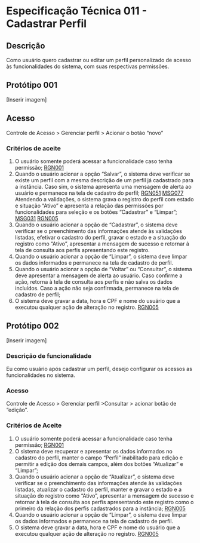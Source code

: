 # Especificação Técnica 011 - Cadastrar Perfil

## Descrição
Como usuário quero cadastrar ou editar um perfil personalizado de acesso às funcionalidades do sistema, com suas respectivas permissões.

## Protótipo 001
[Inserir imagem] <!-- ![alt text](../imagens/ete-011-prot-001-temp.png) -->

## Acesso
Controle de Acesso > Gerenciar perfil > Acionar o botão “novo”

### Critérios de aceite 
1. O usuário somente poderá acessar a funcionalidade caso tenha permissão; [RGN001](DocumentoDeRegrasv2.md#rgn001)
2. Quando o usuário acionar a opção “Salvar”, o sistema deve verificar se existe um perfil com a mesma descrição de um perfil já cadastrado para a instância. Caso sim, o sistema apresenta uma mensagem de alerta ao usuário e permanece na tela de cadastro do perfil; [RGN051](DocumentoDeRegrasv2.md#rgn051) [MSG077](DocumentoDeMensagensv2.md#msg077)
Atendendo a validações, o sistema grava o registro do perfil com estado e situação “Ativo” e apresenta a relação das permissões por funcionalidades para seleção e os botões “Cadastrar” e “Limpar”; [MSG031](DocumentoDeMensagensv2.md#msg031) [RGN005](DocumentoDeRegrasv2.md#rgn005)
3. Quando o usuário acionar a opção de “Cadastrar”, o sistema deve verificar se o preenchimento das informações atende às validações listadas, efetivar o cadastro do perfil, gravar o estado e a situação do registro como “Ativo”, apresentar a mensagem de sucesso e retornar à tela de consulta aos perfis apresentando este registro.  
4. Quando o usuário acionar a opção de “Limpar”, o sistema deve limpar os dados informados e permanece na tela de cadastro de perfil. 
5. Quando o usuário acionar a opção de “Voltar” ou “Consultar”, o sistema deve apresentar a mensagem de alerta ao usuário. Caso confirme a ação, retorna à tela de consulta aos perfis e não salva os dados incluídos. Caso a ação não seja confirmada, permanece na tela de cadastro de perfil;
6. O sistema deve gravar a data, hora e CPF e nome do usuário que a executou qualquer ação de alteração no registro. [RGN005](DocumentoDeRegrasv2.md#rgn005)

## Protótipo 002
[Inserir imagem] <!-- ![alt text](../imagens/ete-011-prot-003-temp.png) -->

### Descrição de funcionalidade

Eu como usuário após cadastrar um perfil, desejo configurar os acessos as funcionalidades no sistema.

### Acesso
Controle de Acesso > Gerenciar perfil >Consultar > acionar botão de “edição”. 

### Critérios de Aceite
1. O usuário somente poderá acessar a funcionalidade caso tenha permissão; [RGN001](DocumentoDeRegrasv2.md#rgn001)
2. O sistema deve recuperar e apresentar os dados informados no cadastro do perfil, manter o campo “Perfil” inabilitado para edição e permitir a edição dos demais campos, além dos botões “Atualizar” e “Limpar”;  
3. Quando o usuário acionar a opção de “Atualizar”, o sistema deve verificar se o preenchimento das informações atende às validações listadas, atualizar o cadastro do perfil, manter e gravar o estado e a situação do registro como “Ativo”, apresentar a mensagem de sucesso e retornar à tela de consulta aos perfis apresentando este registro como o primeiro da relação dos perfis cadastrados para a instância; [RGN005](DocumentoDeRegrasv2.md#rgn005)
4. Quando o usuário acionar a opção de “Limpar”, o sistema deve limpar os dados informados e permanece na tela de cadastro de perfil. 
5. O sistema deve gravar a data, hora e CPF e nome do usuário que a executou qualquer ação de alteração no registro. [RGN005](DocumentoDeRegrasv2.md#rgn005)